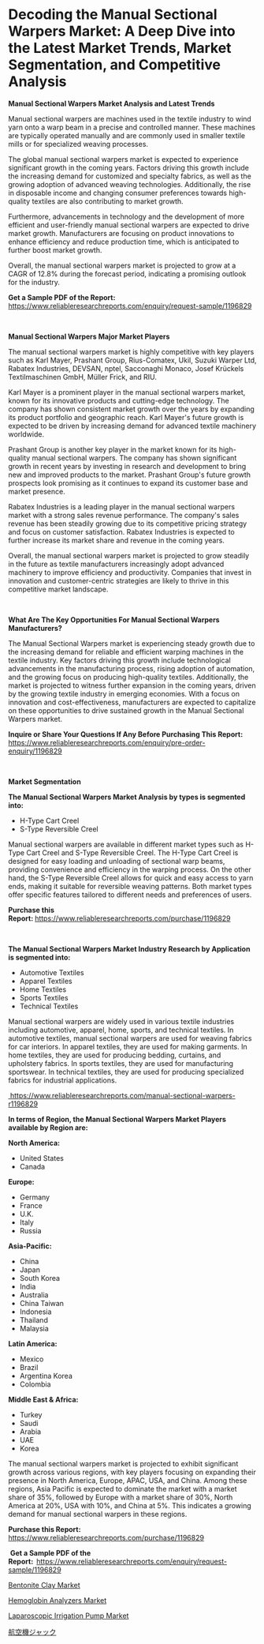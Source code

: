 <p><h1>Decoding the Manual Sectional Warpers Market: A Deep Dive into the Latest Market Trends, Market Segmentation, and Competitive Analysis</h1></p><p><strong>Manual Sectional Warpers Market Analysis and Latest Trends</strong></p>
<p><p>Manual sectional warpers are machines used in the textile industry to wind yarn onto a warp beam in a precise and controlled manner. These machines are typically operated manually and are commonly used in smaller textile mills or for specialized weaving processes.</p><p>The global manual sectional warpers market is expected to experience significant growth in the coming years. Factors driving this growth include the increasing demand for customized and specialty fabrics, as well as the growing adoption of advanced weaving technologies. Additionally, the rise in disposable income and changing consumer preferences towards high-quality textiles are also contributing to market growth.</p><p>Furthermore, advancements in technology and the development of more efficient and user-friendly manual sectional warpers are expected to drive market growth. Manufacturers are focusing on product innovations to enhance efficiency and reduce production time, which is anticipated to further boost market growth.</p><p>Overall, the manual sectional warpers market is projected to grow at a CAGR of 12.8% during the forecast period, indicating a promising outlook for the industry.</p></p>
<p><strong>Get a Sample PDF of the Report:&nbsp;</strong> <a href="https://www.reliableresearchreports.com/enquiry/request-sample/1196829">https://www.reliableresearchreports.com/enquiry/request-sample/1196829</a></p>
<p>&nbsp;</p>
<p><strong>Manual Sectional Warpers Major Market Players</strong></p>
<p><p>The manual sectional warpers market is highly competitive with key players such as Karl Mayer, Prashant Group, Rius-Comatex, Ukil, Suzuki Warper Ltd, Rabatex Industries, DEVSAN, nptel, Sacconaghi Monaco, Josef Krückels Textilmaschinen GmbH, Müller Frick, and RIU.</p><p>Karl Mayer is a prominent player in the manual sectional warpers market, known for its innovative products and cutting-edge technology. The company has shown consistent market growth over the years by expanding its product portfolio and geographic reach. Karl Mayer's future growth is expected to be driven by increasing demand for advanced textile machinery worldwide.</p><p>Prashant Group is another key player in the market known for its high-quality manual sectional warpers. The company has shown significant growth in recent years by investing in research and development to bring new and improved products to the market. Prashant Group's future growth prospects look promising as it continues to expand its customer base and market presence.</p><p>Rabatex Industries is a leading player in the manual sectional warpers market with a strong sales revenue performance. The company's sales revenue has been steadily growing due to its competitive pricing strategy and focus on customer satisfaction. Rabatex Industries is expected to further increase its market share and revenue in the coming years.</p><p>Overall, the manual sectional warpers market is projected to grow steadily in the future as textile manufacturers increasingly adopt advanced machinery to improve efficiency and productivity. Companies that invest in innovation and customer-centric strategies are likely to thrive in this competitive market landscape.</p></p>
<p>&nbsp;</p>
<p><strong>What Are The Key Opportunities For Manual Sectional Warpers Manufacturers?</strong></p>
<p><p>The Manual Sectional Warpers market is experiencing steady growth due to the increasing demand for reliable and efficient warping machines in the textile industry. Key factors driving this growth include technological advancements in the manufacturing process, rising adoption of automation, and the growing focus on producing high-quality textiles. Additionally, the market is projected to witness further expansion in the coming years, driven by the growing textile industry in emerging economies. With a focus on innovation and cost-effectiveness, manufacturers are expected to capitalize on these opportunities to drive sustained growth in the Manual Sectional Warpers market.</p></p>
<p><strong>Inquire or Share Your Questions If Any Before Purchasing This Report:</strong> <a href="https://www.reliableresearchreports.com/enquiry/pre-order-enquiry/1196829">https://www.reliableresearchreports.com/enquiry/pre-order-enquiry/1196829</a></p>
<p>&nbsp;</p>
<p><strong>Market Segmentation</strong></p>
<p><strong>The Manual Sectional Warpers Market Analysis by types is segmented into:</strong></p>
<p><ul><li>H-Type Cart Creel</li><li>S-Type Reversible Creel</li></ul></p>
<p><p>Manual sectional warpers are available in different market types such as H-Type Cart Creel and S-Type Reversible Creel. The H-Type Cart Creel is designed for easy loading and unloading of sectional warp beams, providing convenience and efficiency in the warping process. On the other hand, the S-Type Reversible Creel allows for quick and easy access to yarn ends, making it suitable for reversible weaving patterns. Both market types offer specific features tailored to different needs and preferences of users.</p></p>
<p><strong>Purchase this Report:&nbsp;</strong><a href="https://www.reliableresearchreports.com/purchase/1196829">https://www.reliableresearchreports.com/purchase/1196829</a></p>
<p>&nbsp;</p>
<p><strong>The Manual Sectional Warpers Market Industry Research by Application is segmented into:</strong></p>
<p><ul><li>Automotive Textiles</li><li>Apparel Textiles</li><li>Home Textiles</li><li>Sports Textiles</li><li>Technical Textiles</li></ul></p>
<p><p>Manual sectional warpers are widely used in various textile industries including automotive, apparel, home, sports, and technical textiles. In automotive textiles, manual sectional warpers are used for weaving fabrics for car interiors. In apparel textiles, they are used for making garments. In home textiles, they are used for producing bedding, curtains, and upholstery fabrics. In sports textiles, they are used for manufacturing sportswear. In technical textiles, they are used for producing specialized fabrics for industrial applications.</p></p>
<p><a href="https://www.reliableresearchreports.com/manual-sectional-warpers-r1196829">&nbsp;https://www.reliableresearchreports.com/manual-sectional-warpers-r1196829</a></p>
<p><strong>In terms of Region, the Manual Sectional Warpers Market Players available by Region are:</strong></p>
<p>
    <p> <strong> North America: </strong>
        <ul>
            <li>United States</li>
            <li>Canada</li>
        </ul>
        </p> 
    <p> <strong> Europe: </strong>
        <ul>
            <li>Germany</li>
            <li>France</li>
            <li>U.K.</li>
            <li>Italy</li>
            <li>Russia</li>
        </ul>
        </p> 
    <p> <strong> Asia-Pacific: </strong>
        <ul>
            <li>China</li>
            <li>Japan</li>
            <li>South Korea</li>
            <li>India</li>
            <li>Australia</li>
            <li>China Taiwan</li>
            <li>Indonesia</li>
            <li>Thailand</li>
            <li>Malaysia</li>
        </ul>
        </p> 
    <p> <strong> Latin America: </strong>
        <ul>
            <li>Mexico</li>
            <li>Brazil</li>
            <li>Argentina Korea</li>
            <li>Colombia</li>
        </ul>
        </p> 
    <p> <strong> Middle East & Africa: </strong>
        <ul>
            <li>Turkey</li>
            <li>Saudi</li>
            <li>Arabia</li>
            <li>UAE</li>
            <li>Korea</li>
        </ul>
    </p>
    </p>
<p><p>The manual sectional warpers market is projected to exhibit significant growth across various regions, with key players focusing on expanding their presence in North America, Europe, APAC, USA, and China. Among these regions, Asia Pacific is expected to dominate the market with a market share of 35%, followed by Europe with a market share of 30%, North America at 20%, USA with 10%, and China at 5%. This indicates a growing demand for manual sectional warpers in these regions.</p></p>
<p><strong>Purchase this Report: </strong><a href="https://www.reliableresearchreports.com/purchase/1196829">https://www.reliableresearchreports.com/purchase/1196829</a></p>
<p>&nbsp;<strong>Get a Sample PDF of the Report:&nbsp;&nbsp;</strong><a href="https://www.reliableresearchreports.com/enquiry/request-sample/1196829">https://www.reliableresearchreports.com/enquiry/request-sample/1196829</a></p>
<p><strong></strong></p>
<p><p><a href="https://issuu.com/reportprime-2/docs/bentonite-clay-market-size-2030.pptx">Bentonite Clay Market</a></p><p><a href="https://medium.com/@michael.parsons65654/hemoglobin-analyzers-market-insight-market-trends-growth-forecasted-from-2024-to-2031-b4780c3ea09e">Hemoglobin Analyzers Market</a></p><p><a href="https://medium.com/@alishaseffanie64/laparoscopic-irrigation-pump-market-insight-market-trends-growth-forecasted-from-2024-to-2031-aaeee5743472">Laparoscopic Irrigation Pump Market</a></p><p><a href="https://github.com/pepo3k/Market-Research-Report-List-1/blob/main/868142842321.md">航空機ジャック</a></p></p>